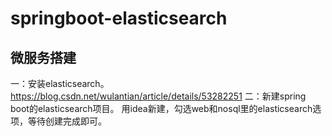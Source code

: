 # springboot-elasticsearch
## 微服务搭建
一：安装elasticsearch。
https://blog.csdn.net/wulantian/article/details/53282251
二：新建spring boot的elasticsearch项目。
用idea新建，勾选web和nosql里的elasticsearch选项，等待创建完成即可。